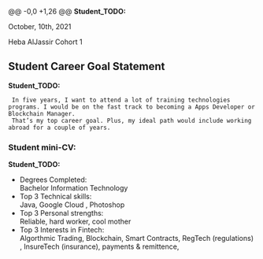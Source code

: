@@ -0,0 +1,26 @@
__Student_TODO:__  

October, 10th, 2021

Heba AlJassir
Cohort 1

## Student Career Goal Statement

   __Student_TODO:__

     In five years, I want to attend a lot of training technologies programs. I would be on the fast track to becoming a Apps Developer or Blockchain Manager.    
     That’s my top career goal. Plus, my ideal path would include working abroad for a couple of years.
  

### Student mini-CV:

  __Student_TODO:__

  - Degrees Completed:    
        Bachelor Information Technology
  - Top 3 Technical skills:    
        Java, Google Cloud , Photoshop
  - Top 3 Personal strengths:   
        Reliable, hard worker, cool mother
  - Top 3 Interests in Fintech:    
        Algorthmic Trading, Blockchain, Smart Contracts, RegTech (regulations) , InsureTech (insurance), payments & remittence,
